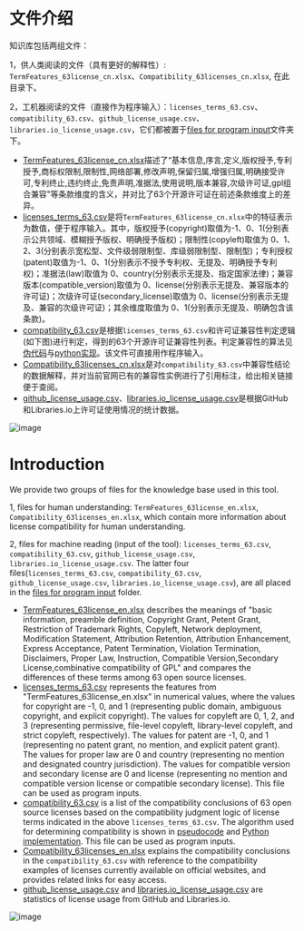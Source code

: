 # 文件介绍
知识库包括两组文件：

1，供人类阅读的文件（具有更好的解释性）: `TermFeatures_63license_cn.xlsx`、`Compatibility_63licenses_cn.xlsx`, 在此目录下。

2，工机器阅读的文件（直接作为程序输入）：`licenses_terms_63.csv`、`compatibility_63.csv`、`github_license_usage.csv`、`libraries.io_license_usage.csv`，它们都被置于[files for program input](./files%20for%20program%20input/)文件夹下。


* [TermFeatures_63license_cn.xlsx](./TermFeatures_63license_cn.xlsx)描述了“基本信息,序言,定义,版权授予,专利授予,商标权限制,限制性,网络部署,修改声明,保留归属,增强归属,明确接受许可,专利终止,违约终止,免责声明,准据法,使用说明,版本兼容,次级许可证,gpl组合兼容"等条款维度的含义，并对比了63个开源许可证在前述条款维度上的差异。   
* [licenses_terms_63.csv](./files%20used%20for%20program%20input/licenses_terms_63.csv)是将`TermFeatures_63license_cn.xlsx`中的特征表示为数值，便于程序输入。其中，版权授予(copyright)取值为-1、0、1(分别表示公共领域、模糊授予版权、明确授予版权)；限制性(copyleft)取值为 0、1、2、3(分别表示宽松型、文件级弱限制型、库级弱限制型、限制型)；专利授权(patent)取值为-1、0、1(分别表示不授予专利权、无提及、明确授予专利权)；准据法(law)取值为 0、country(分别表示无提及、指定国家法律)；兼容版本(compatible_version)取值为 0、license(分别表示无提及、兼容版本的许可证)；次级许可证(secondary_license)取值为 0、license(分别表示无提及、兼容的次级许可证)；其余维度取值为 0、1(分别表示无提及、明确包含该条款)。  
* [compatibility_63.csv](./files%20used%20for%20program%20input/compatibility_63.csv)是根据`licenses_terms_63.csv`和许可证兼容性判定逻辑(如下图)进行判定，得到的63个开源许可证兼容性列表。判定兼容性的算法见[伪代码](../appendix/compatibility_algorithm.pdf)与[python实现](https://github.com/osslab-pku/OSSLSelection/blob/main/OSSLSelection/scripts/compatibility_63.py)。该文件可直接用作程序输入。          
* [Compatibility_63licenses_cn.xlsx](./Compatibility_63licenses_cn.xlsx)是对`compatibility_63.csv`中兼容性结论的数据解释，并对当前官网已有的兼容性实例进行了引用标注，给出相关链接便于查阅。  
* [github_license_usage.csv](./files%20used%20for%20program%20input/github_license_usage.csv)、[libraries.io_license_usage.csv](./files%20used%20for%20program%20input/libraries.io_license_usage.csv)是根据GitHub和Libraries.io上许可证使用情况的统计数据。   


![image](https://github.com/osslab-pku/RecLicense/blob/master/appendix/check_compatibility_cn.png)
    


# Introduction
We provide two groups of files for the knowledge base used in this tool. 

1, files for human understanding: `TermFeatures_63license_en.xlsx`, `Compatibility_63licenses_en.xlsx`, which contain more information about license compatibility for human understanding.

2, files for machine reading (input of the tool): `licenses_terms_63.csv`, `compatibility_63.csv`, `github_license_usage.csv`, `libraries.io_license_usage.csv`. The latter four files(`licenses_terms_63.csv`, `compatibility_63.csv`, `github_license_usage.csv`, `libraries.io_license_usage.csv`), are all placed in the [files for program input](./files%20for%20program%20input/) folder.


* [TermFeatures_63license_en.xlsx](./TermFeatures_63license_en.xlsx) describes the meanings of "basic information, preamble	definition, Copyright Grant, Petent Grant, Restriction of Trademark Rights, Copyleft, Network deployment, Modification Statement, Attribution Retention, Attribution Enhancement,	Express Acceptance, Patent Termination, Violation Termination,	Disclaimers, Proper Law, Instruction, Compatible Version,Secondary License,combinative compatibility of GPL" and compares the differences of these terms among 63 open source licenses.
*  [licenses_terms_63.csv](./files%20used%20for%20program%20input/licenses_terms_63.csv) represents the features from "TermFeatures_63license_en.xlsx" in numerical values, where the values for copyright are -1, 0, and 1 (representing public domain, ambiguous copyright, and explicit copyright). The values for copyleft are 0, 1, 2, and 3 (representing permissive, file-level copyleft, library-level copyleft, and strict copyleft, respectively). The values for patent are -1, 0, and 1 (representing no patent grant, no mention, and explicit patent grant). The values for proper law are 0 and country (representing no mention and designated country jurisdiction). The values for compatible version and secondary license are 0 and license (representing no mention and compatible version license or compatible secondary license). This file can be used as program inputs.
*  [compatibility_63.csv](./files%20used%20for%20program%20input/compatibility_63.csv) is a list of the compatibility conclusions of 63 open source licenses based on the compatibility judgment logic of license terms indicated in the above `licenses_terms_63.csv`. The algorithm used for determining compatibility is shown in [pseudocode](../appendix/compatibility_algorithm.pdf) and [Python implementation](https://github.com/osslab-pku/RecLicense/blob/master/appendix/compatibility_63.py). This file can be used as program inputs.
*   [Compatibility_63licenses_en.xlsx](./Compatibility_63licenses_en.xlsx) explains the compatibility conclusions in the `compatibility_63.csv` with reference to the compatibility examples of licenses currently available on official websites, and provides related links for easy access.
*   [github_license_usage.csv](./files%20used%20for%20program%20input/github_license_usage.csv) and [libraries.io_license_usage.csv](./files%20used%20for%20program%20input/libraries.io_license_usage.csv) are statistics of license usage from GitHub and Libraries.io.

![image](https://github.com/osslab-pku/RecLicense/blob/master/appendix/check_compatibility.png)
    
